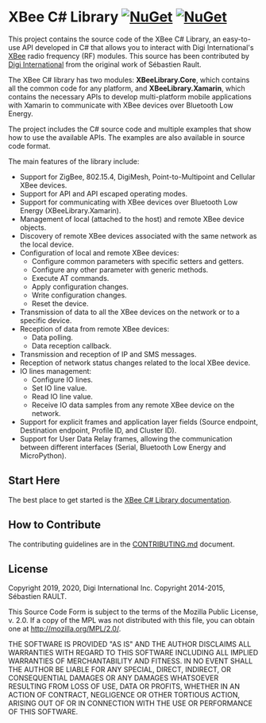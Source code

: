 # XBee C# Library [ ![NuGet](https://img.shields.io/nuget/v/XBeeLibrary.Core)](https://www.nuget.org/packages/XBeeLibrary.Core/) [ ![NuGet](https://img.shields.io/nuget/v/XBeeLibrary.Xamarin)](https://www.nuget.org/packages/XBeeLibrary.Xamarin/)

This project contains the source code of the XBee C# Library, an easy-to-use 
API developed in C# that allows you to interact with Digi International's
[XBee](http://www.digi.com/xbee/) radio frequency (RF) modules. This source has 
been contributed by [Digi International](http://www.digi.com) from the original
work of Sébastien Rault.

The XBee C# library has two modules: **XBeeLibrary.Core**, which contains all
the common code for any platform, and **XBeeLibrary.Xamarin**, which contains
the necessary APIs to develop multi-platform mobile applications with Xamarin
to communicate with XBee devices over Bluetooth Low Energy.

The project includes the C# source code and multiple examples that show how to
use the available APIs. The examples are also available in source code format.

The main features of the library include:

* Support for ZigBee, 802.15.4, DigiMesh, Point-to-Multipoint and Cellular
XBee devices.
* Support for API and API escaped operating modes.
* Support for communicating with XBee devices over Bluetooth Low Energy
(XBeeLibrary.Xamarin).
* Management of local (attached to the host) and remote XBee device objects.
* Discovery of remote XBee devices associated with the same network as the 
local device.
* Configuration of local and remote XBee devices:
  * Configure common parameters with specific setters and getters.
  * Configure any other parameter with generic methods.
  * Execute AT commands.
  * Apply configuration changes.
  * Write configuration changes.
  * Reset the device.
* Transmission of data to all the XBee devices on the network or to a specific 
device.
* Reception of data from remote XBee devices:
  * Data polling.
  * Data reception callback.
* Transmission and reception of IP and SMS messages.
* Reception of network status changes related to the local XBee device.
* IO lines management:
  * Configure IO lines.
  * Set IO line value.
  * Read IO line value.
  * Receive IO data samples from any remote XBee device on the network.
* Support for explicit frames and application layer fields (Source endpoint, 
Destination endpoint, Profile ID, and Cluster ID).
* Support for User Data Relay frames, allowing the communication between
different interfaces (Serial, Bluetooth Low Energy and MicroPython).


## Start Here

The best place to get started is the 
[XBee C# Library documentation](http://www.digi.com/resources/documentation/digidocs/90002359/).


## How to Contribute

The contributing guidelines are in the 
[CONTRIBUTING.md](https://github.com/digidotcom/xbee-csharp/blob/master/CONTRIBUTING.md) 
document.


## License

Copyright 2019, 2020, Digi International Inc.
Copyright 2014-2015, Sébastien RAULT. 

This Source Code Form is subject to the terms of the Mozilla Public
License, v. 2.0. If a copy of the MPL was not distributed with this
file, you can obtain one at http://mozilla.org/MPL/2.0/.

THE SOFTWARE IS PROVIDED "AS IS" AND THE AUTHOR DISCLAIMS ALL WARRANTIES
WITH REGARD TO THIS SOFTWARE INCLUDING ALL IMPLIED WARRANTIES OF
MERCHANTABILITY AND FITNESS. IN NO EVENT SHALL THE AUTHOR BE LIABLE FOR
ANY SPECIAL, DIRECT, INDIRECT, OR CONSEQUENTIAL DAMAGES OR ANY DAMAGES
WHATSOEVER RESULTING FROM LOSS OF USE, DATA OR PROFITS, WHETHER IN AN
ACTION OF CONTRACT, NEGLIGENCE OR OTHER TORTIOUS ACTION, ARISING OUT OF
OR IN CONNECTION WITH THE USE OR PERFORMANCE OF THIS SOFTWARE.
